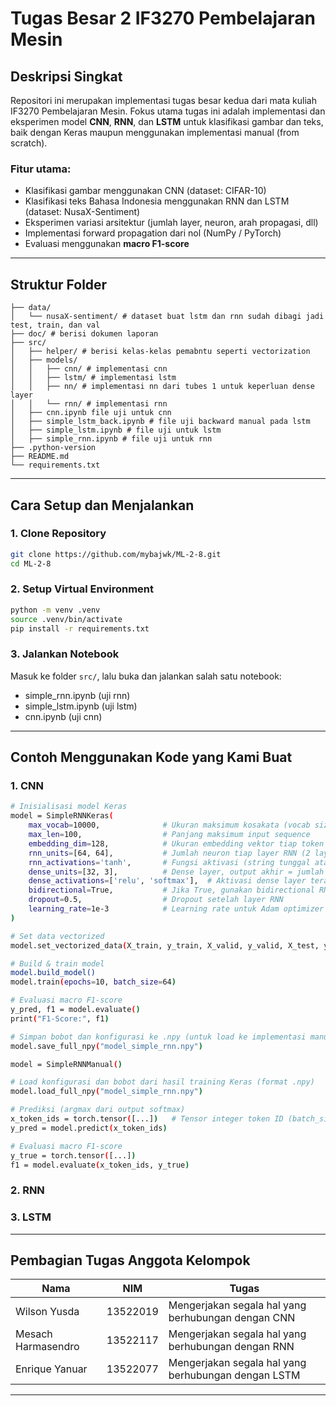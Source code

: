 
# Tugas Besar 2 IF3270 Pembelajaran Mesin

## Deskripsi Singkat
Repositori ini merupakan implementasi tugas besar kedua dari mata kuliah IF3270 Pembelajaran Mesin. Fokus utama tugas ini adalah implementasi dan eksperimen model **CNN**, **RNN**, dan **LSTM** untuk klasifikasi gambar dan teks, baik dengan Keras maupun menggunakan implementasi manual (from scratch).

### Fitur utama:
- Klasifikasi gambar menggunakan CNN (dataset: CIFAR-10)
- Klasifikasi teks Bahasa Indonesia menggunakan RNN dan LSTM (dataset: NusaX-Sentiment)
- Eksperimen variasi arsitektur (jumlah layer, neuron, arah propagasi, dll)
- Implementasi forward propagation dari nol (NumPy / PyTorch)
- Evaluasi menggunakan **macro F1-score**

---

## Struktur Folder
```
├── data/
│   └── nusaX-sentiment/ # dataset buat lstm dan rnn sudah dibagi jadi test, train, dan val
├── doc/ # berisi dokumen laporan
├── src/
│   ├── helper/ # berisi kelas-kelas pemabntu seperti vectorization
│   ├── models/ 
│   │   ├── cnn/ # implementasi cnn
│   │   ├── lstm/ # implementasi lstm
│   │   ├── nn/ # implementasi nn dari tubes 1 untuk keperluan dense layer
│   │   └── rnn/ # implementasi rnn
│   ├── cnn.ipynb file uji untuk cnn
│   ├── simple_lstm_back.ipynb # file uji backward manual pada lstm
│   ├── simple_lstm.ipynb # file uji untuk lstm
│   ├── simple_rnn.ipynb # file uji untuk rnn
├── .python-version
├── README.md
└── requirements.txt
```

---

## Cara Setup dan Menjalankan

### 1. Clone Repository
```bash
git clone https://github.com/mybajwk/ML-2-8.git
cd ML-2-8
```

### 2. Setup Virtual Environment
```bash
python -m venv .venv
source .venv/bin/activate
pip install -r requirements.txt
```

### 3. Jalankan Notebook
Masuk ke folder `src/`, lalu buka dan jalankan salah satu notebook:
- simple_rnn.ipynb (uji rnn)
- simple_lstm.ipynb (uji lstm)
- cnn.ipynb (uji cnn)

---
## Contoh Menggunakan Kode yang Kami Buat
### 1. CNN
```bash
# Inisialisasi model Keras
model = SimpleRNNKeras(
    max_vocab=10000,              # Ukuran maksimum kosakata (vocab size)
    max_len=100,                  # Panjang maksimum input sequence
    embedding_dim=128,            # Ukuran embedding vektor tiap token
    rnn_units=[64, 64],           # Jumlah neuron tiap layer RNN (2 layer, 64 unit)
    rnn_activations='tanh',       # Fungsi aktivasi (string tunggal atau list per layer)
    dense_units=[32, 3],          # Dense layer, output akhir = jumlah kelas (3)
    dense_activations=['relu', 'softmax'],  # Aktivasi dense layer terakhir = softmax
    bidirectional=True,           # Jika True, gunakan bidirectional RNN
    dropout=0.5,                  # Dropout setelah layer RNN
    learning_rate=1e-3            # Learning rate untuk Adam optimizer
)

# Set data vectorized
model.set_vectorized_data(X_train, y_train, X_valid, y_valid, X_test, y_test)

# Build & train model
model.build_model()
model.train(epochs=10, batch_size=64)

# Evaluasi macro F1-score
y_pred, f1 = model.evaluate()
print("F1-Score:", f1)

# Simpan bobot dan konfigurasi ke .npy (untuk load ke implementasi manual)
model.save_full_npy("model_simple_rnn.npy")
```

```bash
model = SimpleRNNManual()

# Load konfigurasi dan bobot dari hasil training Keras (format .npy)
model.load_full_npy("model_simple_rnn.npy")

# Prediksi (argmax dari output softmax)
x_token_ids = torch.tensor([...])   # Tensor integer token ID (batch_size, seq_len)
y_pred = model.predict(x_token_ids)

# Evaluasi macro F1-score
y_true = torch.tensor([...])
f1 = model.evaluate(x_token_ids, y_true)
```

### 2. RNN

### 3. LSTM

---

## Pembagian Tugas Anggota Kelompok
| Nama                | NIM        | Tugas                                                                 |
|---------------------|------------|-----------------------------------------------------------------------|
| Wilson Yusda        | 13522019   | Mengerjakan segala hal yang berhubungan dengan CNN          |
| Mesach Harmasendro  | 13522117   | Mengerjakan segala hal yang berhubungan dengan RNN     |
| Enrique Yanuar      | 13522077   | Mengerjakan segala hal yang berhubungan dengan LSTM      |

---

